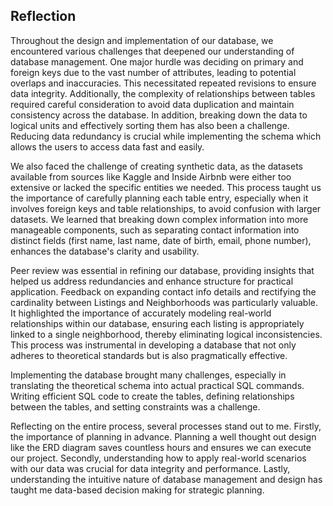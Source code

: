 ## Reflection

Throughout the design and implementation of our database, we encountered various challenges that deepened our understanding of database management. One major hurdle was deciding on primary and foreign keys due to the vast number of attributes, leading to potential overlaps and inaccuracies. This necessitated repeated revisions to ensure data integrity. Additionally, the complexity of relationships between tables required careful consideration to avoid data duplication and maintain consistency across the database. In addition, breaking down the data to logical units and effectively sorting them has also been a challenge. Reducing data redundancy is crucial while implementing the schema which allows the users to access data fast and easily.

We also faced the challenge of creating synthetic data, as the datasets available from sources like Kaggle and Inside Airbnb were either too extensive or lacked the specific entities we needed. This process taught us the importance of carefully planning each table entry, especially when it involves foreign keys and table relationships, to avoid confusion with larger datasets. We learned that breaking down complex information into more manageable components, such as separating contact information into distinct fields (first name, last name, date of birth, email, phone number), enhances the database's clarity and usability.

Peer review was essential in refining our database, providing insights that helped us address redundancies and enhance structure for practical application. Feedback on expanding contact info details and rectifying the cardinality between Listings and Neighborhoods was particularly valuable. It highlighted the importance of accurately modeling real-world relationships within our database, ensuring each listing is appropriately linked to a single neighborhood, thereby eliminating logical inconsistencies. This process was instrumental in developing a database that not only adheres to theoretical standards but is also pragmatically effective.

Implementing the database brought many challenges, especially in translating the theoretical schema into actual practical SQL commands. Writing efficient SQL code to create the tables, defining relationships between the tables, and setting constraints was a challenge. 

Reflecting on the entire process, several processes stand out to me. Firstly, the importance of planning in advance. Planning a well thought out design like the ERD diagram saves countless hours and ensures we can execute our project. Secondly, understanding how to apply real-world scenarios with our data was crucial for data integrity and performance. Lastly, understanding the intuitive nature of database management and design has taught me data-based decision making for strategic planning.
